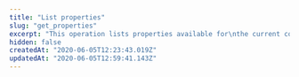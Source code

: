 ```yaml
---
title: "List properties"
slug: "get_properties"
excerpt: "This operation lists properties available for\nthe current contract and group."
hidden: false
createdAt: "2020-06-05T12:23:43.019Z"
updatedAt: "2020-06-05T12:59:41.143Z"
---
```

